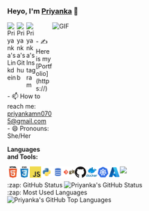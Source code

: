 ### Heyo, I'm [Priyanka](https://) 👋
 <img align="right" alt="GIF" src="https://github.com/arsentieva/arsentieva/blob/main/code.gif?raw=true" width="400" height="320" />

<a href="https://linkedin.com/in/priyankamn" target="_blank">
  <img align="left" alt="Priyanka's Linkdein" width="22px" src="https://cdn.jsdelivr.net/npm/simple-icons@v3/icons/linkedin.svg" />
</a>
<a href="https://github.com/PriyankaMN" target="_blank">
  <img align="left" alt="Priyanka's Github" width="22px" src="https://cdn.jsdelivr.net/npm/simple-icons@v3/icons/github.svg" />
</a>
<a href="https://instagram.com/iampriya_m_n/" target="_blank">
  <img align="left" alt="Priyanka's Instagram" width="22px" src="https://cdn.jsdelivr.net/npm/simple-icons@v3/icons/instagram.svg" />
</a>
<br/>
<br/>
<!-- - - 🔭 I’m currently working on [Frontier](https://frontier.xyz/).-->
<!-- - 🌱 I’m currently learning more about BlockChain. -->
<!--- 👯 I’m looking to collaborate on [Youtube](https://youtube.com/mtechviral).-->
<!-- - 🤔 I’m looking for help with VelocityX documentation. -->
- ✍ Here is my [Portfolio](https://)<br/>
- 📫 How to reach me: <a href='mailto:priyankamn0705@gmail.com'>priyankamn0705@gmail.com</a> <br/>
- 😄 Pronouns: She/Her

**Languages and Tools:**  

<img align="left" alt="HTML5" width="26px" src="https://raw.githubusercontent.com/github/explore/80688e429a7d4ef2fca1e82350fe8e3517d3494d/topics/html/html.png" />
<img align="left" alt="CSS3" width="26px" src="https://raw.githubusercontent.com/github/explore/80688e429a7d4ef2fca1e82350fe8e3517d3494d/topics/css/css.png" />
<img align="left" alt="JavaScript" width="26px" src="https://raw.githubusercontent.com/github/explore/80688e429a7d4ef2fca1e82350fe8e3517d3494d/topics/javascript/javascript.png" />
<img align="left" alt="python" width="26px" src="https://raw.githubusercontent.com/github/explore/80688e429a7d4ef2fca1e82350fe8e3517d3494d/topics/python/python.png" />
<img align="left" alt="SQL" width="26px" src="https://raw.githubusercontent.com/github/explore/80688e429a7d4ef2fca1e82350fe8e3517d3494d/topics/sql/sql.png" />
<img align="left" alt="Git" width="26px" src="https://raw.githubusercontent.com/github/explore/80688e429a7d4ef2fca1e82350fe8e3517d3494d/topics/git/git.png" />
<img align="left" alt="GitHub" width="26px" src="https://raw.githubusercontent.com/github/explore/78df643247d429f6cc873026c0622819ad797942/topics/github/github.png" />
<img align="left" alt="Docker" width="26px" src="https://raw.githubusercontent.com/github/explore/80688e429a7d4ef2fca1e82350fe8e3517d3494d/topics/docker/docker.png" />
<img align="left" alt="Docker" width="26px" src="https://raw.githubusercontent.com/github/explore/80688e429a7d4ef2fca1e82350fe8e3517d3494d/topics/kubernetes/kubernetes.png" />
<img align="left" alt="Docker" width="26px" src="https://raw.githubusercontent.com/github/explore/80688e429a7d4ef2fca1e82350fe8e3517d3494d/topics/azure/azure.png" />
<img align="left" src="https://img.shields.io/badge/Slack-4A154B?logo=slack&logoColor=white" />
<br/>
<br/>

<!-- 
  <summary>:zap: GitHub Status</summary>
<img height="180em" alt="Priyanka's GitHub Status" src="https://github-readme-stats.vercel.app/api?username=PriyankaMN&show_icons=true&hide_border=true&&count_private=true&include_all_commits=true" />
</details> -->

 <summary>:zap: GitHub Status
<img height="180em" alt="Priyanka's GitHub Status" src="https://github-readme-stats.vercel.app/api?username=PriyankaMN&show_icons=true&hide_border=true" />
</summary>



  <summary>:zap: Most Used Languages</summary>

<img align="left" alt="Priyanka's GitHub Top Languages" src="https://github-readme-stats.vercel.app/api/top-langs/?username=PriyankaMN" />

<!--
**PriyankaMN/PriyankaMN** is a ✨ _special_ ✨ repository because its `README.md` (this file) appears on your GitHub profile.

Here are some ideas to get you started:

- 🔭 I’m currently working on ...
- 🌱 I’m currently learning ...
- 👯 I’m looking to collaborate on ...
- 🤔 I’m looking for help with ...
- 💬 Ask me about ...
- 📫 How to reach me: ...
- 😄 Pronouns: ...
- ⚡ Fun fact: ...
-->
